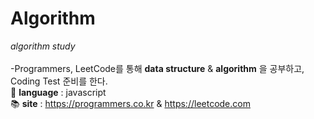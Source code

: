 # Algorithm
*algorithm study*  <br><br>
-Programmers, LeetCode를 통해 **data structure** & **algorithm** 을 공부하고, Coding Test 준비를 한다.    
🐥 **language** : javascript   
📚 **site** : <https://programmers.co.kr> & <https://leetcode.com>
  
